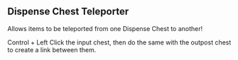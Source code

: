 ## Dispense Chest Teleporter

Allows items to be teleported from one Dispense Chest to another!

Control + Left Click the input chest, then do the same with the outpost chest to create a link between them.
